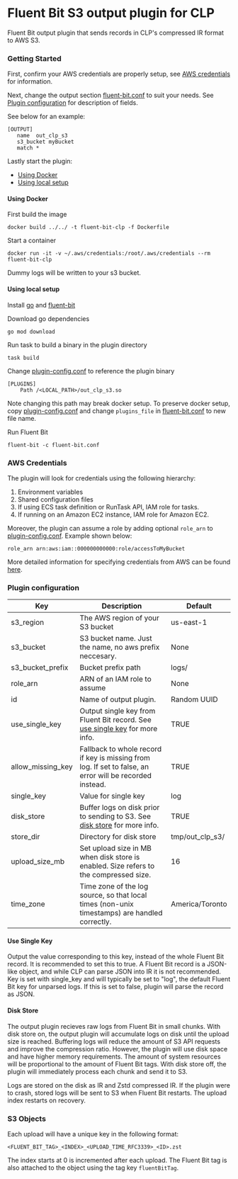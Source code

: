 # Fluent Bit S3 output plugin for CLP

Fluent Bit output plugin that sends records in CLP's compressed IR format to AWS S3.

### Getting Started

First, confirm your AWS credentials are properly setup, see [AWS credentials](#AWS-credentials) for
information.

Next, change the output section [fluent-bit.conf](fluent-bit.conf) to suit your needs.
See [Plugin configuration](#plugin-configuration) for description of fields.

See below for an example:

 ```
[OUTPUT]
    name  out_clp_s3
    s3_bucket myBucket
    match *
  ```

Lastly start the plugin:

- [Using Docker](#using-docker)
- [Using local setup](#using-local-setup)

#### Using Docker

First build the image
  ```shell
  docker build ../../ -t fluent-bit-clp -f Dockerfile
  ```

Start a container
  ```shell
  docker run -it -v ~/.aws/credentials:/root/.aws/credentials --rm fluent-bit-clp
  ```

Dummy logs will be written to your s3 bucket.

#### Using local setup

Install [go][1] and [fluent-bit][2]

Download go dependencies
  ```shell
  go mod download
  ```

Run task to build a binary in the plugin directory
  ```shell
  task build
  ```
Change [plugin-config.conf](plugin-config.conf) to reference the plugin binary
  ```shell
  [PLUGINS]
      Path /<LOCAL_PATH>/out_clp_s3.so
  ```
Note changing this path may break docker setup. To preserve docker setup, copy
[plugin-config.conf](plugin-config.conf) and change `plugins_file` in
[fluent-bit.conf](fluent-bit.conf) to new file name.

Run Fluent Bit
  ```shell
  fluent-bit -c fluent-bit.conf
  ```
### AWS Credentials

The plugin will look for credentials using the following hierarchy:
  1. Environment variables
  2. Shared configuration files
  3. If using ECS task definition or RunTask API, IAM role for tasks.
  4. If running on an Amazon EC2 instance, IAM role for Amazon EC2.

Moreover, the plugin can assume a role by adding optional `role_arn` to
[plugin-config.conf](plugin-config.conf). Example shown below:
```
role_arn arn:aws:iam::000000000000:role/accessToMyBucket
```

More detailed information for specifying credentials from AWS can be found [here][3].

### Plugin configuration

| Key               | Description                                                                                              | Default         |
|-------------------|----------------------------------------------------------------------------------------------------------|-----------------|
| s3_region         | The AWS region of your S3 bucket                                                                         | us-east-1       |
| s3_bucket         | S3 bucket name. Just the name, no aws prefix neccesary.                                                  | None            |
| s3_bucket_prefix  | Bucket prefix path                                                                                       | logs/           |
| role_arn          | ARN of an IAM role to assume                                                                             | None            |
| id                | Name of output plugin.                                                                                   | Random UUID     |
| use_single_key    | Output single key from Fluent Bit record. See [use single key](#use-single-key) for more info.           | TRUE            |
| allow_missing_key | Fallback to whole record if key is missing from log. If set to false, an error will be recorded instead. | TRUE            |
| single_key        | Value for single key                                                                                     | log             |
| disk_store        | Buffer logs on disk prior to sending to S3.  See [disk store](#disk-store) for more info.                | TRUE            |
| store_dir         | Directory for disk store                                                                                 | tmp/out_clp_s3/ |
| upload_size_mb    | Set upload size in MB when disk store is enabled. Size refers to the compressed size.                    | 16              |
| time_zone         | Time zone of the log source, so that local times (non-unix timestamps) are handled correctly.            | America/Toronto |

#### Use Single Key

Output the value corresponding to this key, instead of the whole Fluent Bit record. It is
recommended to set this to true. A Fluent Bit record is a JSON-like object, and while CLP
can parse JSON into IR it is not recommended. Key is set with single_key and will typically
be set to "log", the default Fluent Bit key for unparsed logs. If this is set to false, plugin
will parse the record as JSON.

#### Disk Store

The output plugin recieves raw logs from Fluent Bit in small chunks. With disk store on, the
output plugin will accumulate logs on disk until the upload size is reached. Buffering logs will
reduce the amount of S3 API requests and improve the compression ratio. However, the plugin will
use disk space and have higher memory requirements. The amount of system resources will be
proportional to the amount of Fluent Bit tags. With disk store off, the plugin will immediately
process each chunk and send it to S3.

Logs are stored on the disk as IR and Zstd compressed IR. If the plugin were to crash, stored logs
will be sent to S3 when Fluent Bit restarts. The upload index restarts on recovery.

### S3 Objects

Each upload will have a unique key in the following format:
```
<FLUENT_BIT_TAG>_<INDEX>_<UPLOAD_TIME_RFC3339>_<ID>.zst
```
The index starts at 0 is incremented after each upload. The Fluent Bit tag is also attached to the
object using the tag key `fluentBitTag`.

[1]: https://go.dev/doc/install
[2]: https://docs.fluentbit.io/manual/installation/getting-started-with-fluent-bit
[3]: https://aws.github.io/aws-sdk-go-v2/docs/configuring-sdk/#specifying-credentials
